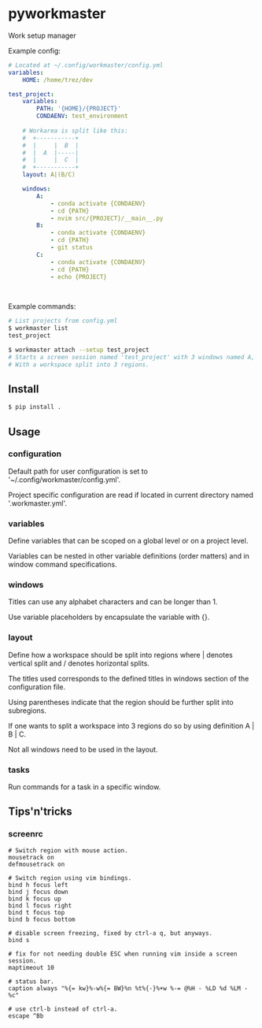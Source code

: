 # pyworkmaster
Work setup manager

Example config:
```yaml
# Located at ~/.config/workmaster/config.yml
variables:
    HOME: /home/trez/dev

test_project:
    variables:
        PATH: '{HOME}/{PROJECT}'
        CONDAENV: test_environment
        
    # Workarea is split like this:
    #  +-----------+
    #  |     |  B  |
    #  |  A  |-----|
    #  |     |  C  |
    #  +-----------+
    layout: A|(B/C)

    windows:
        A:
            - conda activate {CONDAENV}
            - cd {PATH}
            - nvim src/{PROJECT}/__main__.py
        B:
            - conda activate {CONDAENV}
            - cd {PATH}
            - git status
        C:
            - conda activate {CONDAENV}
            - cd {PATH}
            - echo {PROJECT}
            
    
```

Example commands:
```bash
# List projects from config.yml
$ workmaster list
test_project

$ workmaster attach --setup test_project
# Starts a screen session named 'test_project' with 3 windows named A, B and C.
# With a workspace split into 3 regions.
```

## Install
```bash
$ pip install .
```

## Usage
### configuration
Default path for user configuration is set to '~/.config/workmaster/config.yml'.

Project specific configuration are read if located in current directory named '.workmaster.yml'.


### variables
Define variables that can be scoped on a global level or on a project level.

Variables can be nested in other variable definitions (order matters) and in window command specifications.

### windows
Titles can use any alphabet characters and can be longer than 1.

Use variable placeholders by encapsulate the variable with {}.

### layout
Define how a workspace should be split into regions where | denotes vertical split and / denotes horizontal splits.

The titles used corresponds to the defined titles in windows section of the configuration file.

Using parentheses indicate that the region should be further split into subregions.

If one wants to split a workspace into 3 regions do so by using definition A | B | C.

Not all windows need to be used in the layout.

### tasks
Run commands for a task in a specific window.

## Tips'n'tricks
### screenrc
```
# Switch region with mouse action.
mousetrack on
defmousetrack on

# Switch region using vim bindings.
bind h focus left
bind j focus down
bind k focus up
bind l focus right
bind t focus top
bind b focus bottom

# disable screen freezing, fixed by ctrl-a q, but anyways.
bind s 

# fix for not needing double ESC when running vim inside a screen session.
maptimeout 10

# status bar.
caption always "%{= kw}%-w%{= BW}%n %t%{-}%+w %-= @%H - %LD %d %LM - %c"

# use ctrl-b instead of ctrl-a.
escape ^Bb
```
